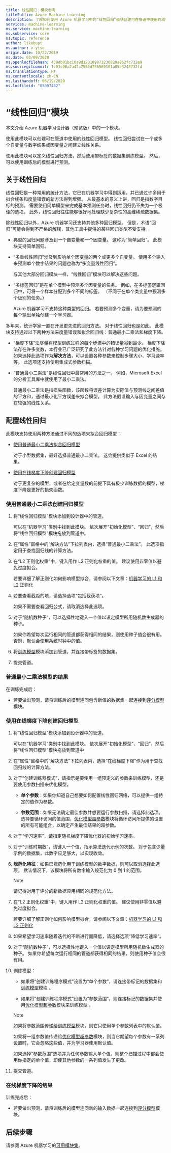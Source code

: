 ```yaml
---
title: 线性回归：模块参考
titleSuffix: Azure Machine Learning
description: 了解如何使用 Azure 机器学习中的“线性回归”模块创建可在管道中使用的线性回归模型。
services: machine-learning
ms.service: machine-learning
ms.subservice: core
ms.topic: reference
author: likebupt
ms.author: v-yiso
origin.date: 10/22/2019
ms.date: 03/09/2020
ms.openlocfilehash: 439db01bc10a9d123109873230829a862fc732e9
ms.sourcegitcommit: 1c01c98a2a42a7555d756569101a85e3245732fd
ms.translationtype: HT
ms.contentlocale: zh-CN
ms.lasthandoff: 06/19/2020
ms.locfileid: "85097482"
---
```

# <a name="linear-regression-module"></a>“线性回归”模块
本文介绍 Azure 机器学习设计器（预览版）中的一个模块。

使用此模块可以创建可在管道中使用的线性回归模型。  线性回归尝试在一个或多个自变量与数字结果或因变量之间建立线性关系。 

使用此模块可以定义线性回归方法，然后使用带标签的数据集训练模型。 然后，可以使用训练后的模型进行预测。

## <a name="about-linear-regression"></a>关于线性回归

线性回归是一种常用的统计方法，它已在机器学习中得到运用，并已通过许多用于拟合线条和度量错误的新方法得到增强。 从最基本的意义上讲，回归是指数字目标的预测。 需要使用简单模型来完成基本预测任务时，线性回归仍不失为一个极佳的选项。 此外，线性回归往往能够很好地处理缺少复杂性的高维稀疏数据集。

除线性回归以外，Azure 机器学习还支持其他多种回归模型。 但是，术语“回归”可能会得到不严格的解释，其他工具中提供的某些回归类型不受支持。

+ 典型的回归问题涉及到一个自变量和一个因变量。 这称为“简单回归”。  此模块支持简单回归。

+ “多重线性回归”涉及到影响单个因变量的两个或更多个自变量。 使用多个输入来预测单个数字结果的问题也称为“多变量线性回归”。

    与其他大部分回归模块一样，“线性回归”模块可以解决这些问题。

+ “多标签回归”是在单个模型中预测多个因变量的任务。 例如，在多标签逻辑回归中，可将一个样本分配到多个不同的标签。 （不同于在单个类变量中预测多个级别的任务。）

    Azure 机器学习不支持这种类型的回归。 若要预测多个变量，请为要预测的每个输出单独创建一个学习器。

多年来，统计学家一直在开发更先进的回归方法。 对于线性回归也是如此。 此模块支持通过以下两种方法来度量错误和拟合回归线：普通最小二乘法和梯度下降。

- “梯度下降”法尽量将模型训练过程的每个步骤中的错误量减到最少。 梯度下降法存在许多变数，本行业已广泛研究了此方法针对各种学习问题的优化措施。 如果选择此选项作为**解决方法**，可以设置各种参数来控制步骤大小、学习速率等。 此选项还支持使用集成式参数扫描。

- “普通最小二乘法”是线性回归中最常用的方法之一。 例如，Microsoft Excel 的分析工具库中就使用了最小二乘法。

    普通最小二乘法是指损失函数，该函数将误差计算为实际值与预测线之间差值的平方和，通过最小化平方误差来拟合模型。 此方法假设输入与因变量之间存在较强的线性关系。

## <a name="configure-linear-regression"></a>配置线性回归

此模块支持使用两种方法通过不同的选项来拟合回归模型：

+ [使用普通最小二乘法拟合回归模型](#create-a-regression-model-using-ordinary-least-squares)

    对于小型数据集，最好选择普通最小二乘法。 这会提供类似于 Excel 的结果。
    
+ [使用在线梯度下降创建回归模型](#create-a-regression-model-using-online-gradient-descent)

    对于更复杂的模型，或者在给定变量数的前提下具有极少训练数据的模型，梯度下降是更好的损失函数。

### <a name="create-a-regression-model-using-ordinary-least-squares"></a>使用普通最小二乘法创建回归模型

1. 将“线性回归模型”模块添加到设计器中的管道。

    可以在“机器学习”类别中找到此模块。 依次展开“初始化模型”、“回归”，然后将“线性回归模型”模块拖放到管道中。  

2. 在“属性”窗格中的“解决方法”下拉列表内，选择“普通最小二乘法”。   此选项指定用于查找回归线的计算方法。

3. 在“L2 正则化权重”中，键入用作 L2 正则化权重的值。 建议使用非零值以避免过度拟合。

     若要详细了解正则化如何影响模型拟合，请参阅以下文章：[机器学习的 L1 和 L2 正则化](https://msdn.microsoft.com/magazine/dn904675.aspx)

4. 若要查看截距的项，请选择选项“包括截获项”。

    如果不需要查看回归公式，请取消选择此选项。

5. 对于“随机数种子”，可以选择性地键入一个值以设定模型所用随机数生成器的种子。

    如果你希望每次运行相同的管道都获得相同的结果，则使用种子值会很有用。 否则，默认会使用系统时钟中的值。


7. 将[训练模型](./train-model.md)模块添加到管道，并连接带标签的数据集。

8. 提交管道。

### <a name="results-for-ordinary-least-squares-model"></a>普通最小二乘法模型的结果

在训练完成后：


+ 若要做出预测，请将训练后的模型连同包含新值的数据集一起连接到[评分模型](./score-model.md)模块。 


### <a name="create-a-regression-model-using-online-gradient-descent"></a>使用在线梯度下降创建回归模型

1. 将“线性回归模型”模块添加到设计器中的管道。

    可以在“机器学习”类别中找到此模块。 依次展开“初始化模型”、“回归”，然后将“线性回归模型”模块拖放到管道中  

2. 在“属性”窗格中的“解决方法”下拉列表内，选择“在线梯度下降”作为用于查找回归线的计算方法。  

3. 对于“创建训练器模式”，请指示是要使用一组预定义的参数来训练模型，还是要使用参数扫描来优化模型。

    + **单个参数**：如果你知道自己想要如何配置线性回归网络，可以提供一组特定的值作为参数。
    
    + **参数范围**：如果无法确定最佳参数并想要运行参数扫描，请选择此选项。 选择要循环访问的值范围，[优化模型超参数](tune-model-hyperparameters.md)模块将循环访问所提供的设置的所有可能组合，以确定产生最佳结果的超参数。  

   
4. 对于“学习速率”，请指定随机梯度下降优化器的初始学习速率。

5. 对于“训练时期数”，请键入一个值，指示算法迭代示例的次数。 对于包含少量示例的数据集，此数字应足够大，以实现收敛。

6. **规范化特征**：如果已规范化用于训练模型的数字数据，则可以取消选择此选项。 默认情况下，该模块将所有数字输入规范化为 0 到 1 的范围。

    > [!NOTE]
    > 
    > 请记得对用于评分的新数据应用相同的规范化方法。

7. 在“L2 正则化权重”中，键入用作 L2 正则化权重的值。 建议使用非零值以避免过度拟合。

    若要详细了解正则化如何影响模型拟合，请参阅以下文章：[机器学习的 L1 和 L2 正则化](https://msdn.microsoft.com/magazine/dn904675.aspx)


9. 如果希望学习速率随着迭代的不断进行而降低，请选择选项“降低学习速率”。  

10. 对于“随机数种子”，可以选择性地键入一个值以设定模型所用随机数生成器的种子。 如果你希望每次运行相同的管道都获得相同的结果，则使用种子值会很有用。


12. 训练模型：

    + 如果将“创建训练程序模式”设置为“单个参数”，请连接带标记的数据集和[训练模型](train-model.md)模块 。  
  
    + 如果将“创建训练程序模式”设置为“参数范围”，则连接标记的数据集并使用[优化模型超参数](tune-model-hyperparameters.md)模块来训练模型 。  
  
    > [!NOTE]
    > 
    > 如果将参数范围传递给[训练模型](train-model.md)模块，则它只使用单个参数列表中的默认值。  
    > 
    > 如果将一组参数值传递给[优化模型超参数](tune-model-hyperparameters.md)模块，则当它期望每个参数有一系列设置时，它会忽略这些值，并为学习器使用默认值。  
    > 
    > 如果选择“参数范围”选项并为任何参数输入单个值，则整个扫描过程中都会使用你指定的单个值，即使其他参数的一系列值发生了更改。

13. 提交管道。

### <a name="results-for-online-gradient-descent"></a>在线梯度下降的结果

训练完成后：

+ 若要做出预测，请将训练后的模型连同新的输入数据一起连接到[评分模型](./score-model.md)模块。


## <a name="next-steps"></a>后续步骤

请参阅 Azure 机器学习的[可用模块集](module-reference.md)。 